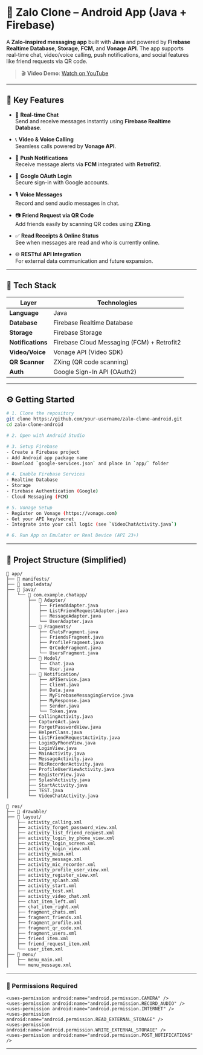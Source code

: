 # 📱 Zalo Clone – Android App (Java + Firebase)

A **Zalo-inspired messaging app** built with **Java** and powered by **Firebase Realtime Database**, **Storage**, **FCM**, and **Vonage API**. The app supports real-time chat, video/voice calling, push notifications, and social features like friend requests via QR code.

> 🎬 **Video Demo**: [Watch on YouTube](https://www.youtube.com/watch?v=An8scMXZKJw)

---

## 🚀 Key Features

- 💬 **Real-time Chat**  
  Send and receive messages instantly using **Firebase Realtime Database**.

- 📞 **Video & Voice Calling**  
  Seamless calls powered by **Vonage API**.

- 🔔 **Push Notifications**  
  Receive message alerts via **FCM** integrated with **Retrofit2**.

- 🧠 **Google OAuth Login**  
  Secure sign-in with Google accounts.

- 🎙️ **Voice Messages**  
  Record and send audio messages in chat.

- 📷 **Friend Request via QR Code**  
  Add friends easily by scanning QR codes using **ZXing**.

- ✅ **Read Receipts & Online Status**  
  See when messages are read and who is currently online.

- 🌐 **RESTful API Integration**  
  For external data communication and future expansion.

---

## 🧪 Tech Stack

| Layer         | Technologies                             |
|---------------|------------------------------------------|
| **Language**  | Java                                     |
| **Database**  | Firebase Realtime Database               |
| **Storage**   | Firebase Storage                         |
| **Notifications** | Firebase Cloud Messaging (FCM) + Retrofit2 |
| **Video/Voice** | Vonage API (Video SDK)                  |
| **QR Scanner** | ZXing (QR code scanning)                |
| **Auth**      | Google Sign-In API (OAuth2)              |

---

## ⚙️ Getting Started

```bash
# 1. Clone the repository
git clone https://github.com/your-username/zalo-clone-android.git
cd zalo-clone-android

# 2. Open with Android Studio

# 3. Setup Firebase
- Create a Firebase project
- Add Android app package name
- Download `google-services.json` and place in `app/` folder

# 4. Enable Firebase Services
- Realtime Database
- Storage
- Firebase Authentication (Google)
- Cloud Messaging (FCM)

# 5. Vonage Setup
- Register on Vonage (https://vonage.com)
- Get your API key/secret
- Integrate into your call logic (see `VideoChatActivity.java`)

# 6. Run App on Emulator or Real Device (API 23+)
```

---
## 📁 Project Structure (Simplified)
```
📁 app/
├── 📁 manifests/
├── 📁 sampledata/
├── 📁 java/
│   └── 📁 com.example.chatapp/
│       ├── 📁 Adapter/
│       │   ├── FriendAdapter.java
│       │   ├── ListFriendRequestAdapter.java
│       │   ├── MessageAdapter.java
│       │   └── UserAdapter.java
│       ├── 📁 Fragments/
│       │   ├── ChatsFragment.java
│       │   ├── FriendsFragment.java
│       │   ├── ProfileFragment.java
│       │   ├── QrCodeFragment.java
│       │   └── UsersFragment.java
│       ├── 📁 Model/
│       │   ├── Chat.java
│       │   └── User.java
│       ├── 📁 Notification/
│       │   ├── APIService.java
│       │   ├── Client.java
│       │   ├── Data.java
│       │   ├── MyFirebaseMessagingService.java
│       │   ├── MyResponse.java
│       │   ├── Sender.java
│       │   └── Token.java
│       ├── CallingActivity.java
│       ├── CaptureAct.java
│       ├── ForgetPasswordView.java
│       ├── HelperClass.java
│       ├── ListFriendRequestActivity.java
│       ├── LoginByPhoneView.java
│       ├── LoginView.java
│       ├── MainActivity.java
│       ├── MessageActivity.java
│       ├── MicRecorderActivity.java
│       ├── ProfileUserViewActivity.java
│       ├── RegisterView.java
│       ├── SplashActivity.java
│       ├── StartActivity.java
│       ├── TEST.java
│       └── VideoChatActivity.java

📁 res/
├── 📁 drawable/
├── 📁 layout/
│   ├── activity_calling.xml
│   ├── activity_forget_password_view.xml
│   ├── activity_list_friend_request.xml
│   ├── activity_login_by_phone_view.xml
│   ├── activity_login_screen.xml
│   ├── activity_login_view.xml
│   ├── activity_main.xml
│   ├── activity_message.xml
│   ├── activity_mic_recorder.xml
│   ├── activity_profile_user_view.xml
│   ├── activity_register_view.xml
│   ├── activity_splash.xml
│   ├── activity_start.xml
│   ├── activity_test.xml
│   ├── activity_video_chat.xml
│   ├── chat_item_left.xml
│   ├── chat_item_right.xml
│   ├── fragment_chats.xml
│   ├── fragment_friends.xml
│   ├── fragment_profile.xml
│   ├── fragment_qr_code.xml
│   ├── fragment_users.xml
│   ├── friend_item.xml
│   ├── friend_request_item.xml
│   └── user_item.xml
├── 📁 menu/
│   ├── menu_main.xml
│   └── menu_message.xml

```
---
### 🔐 Permissions Required
```
<uses-permission android:name="android.permission.CAMERA" />
<uses-permission android:name="android.permission.RECORD_AUDIO" />
<uses-permission android:name="android.permission.INTERNET" />
<uses-permission android:name="android.permission.READ_EXTERNAL_STORAGE" />
<uses-permission android:name="android.permission.WRITE_EXTERNAL_STORAGE" />
<uses-permission android:name="android.permission.POST_NOTIFICATIONS" />
```
---

